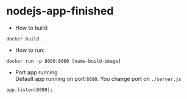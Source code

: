 # nodejs-app-finished
* How to build:
```
docker build .
```
* How to run:
```
docker run -p 8080:8080 [name-build-image]
```
* Port app running  
Default app running on port `8080`. You change port on `./server.js`
```
app.listen(8080);
```
